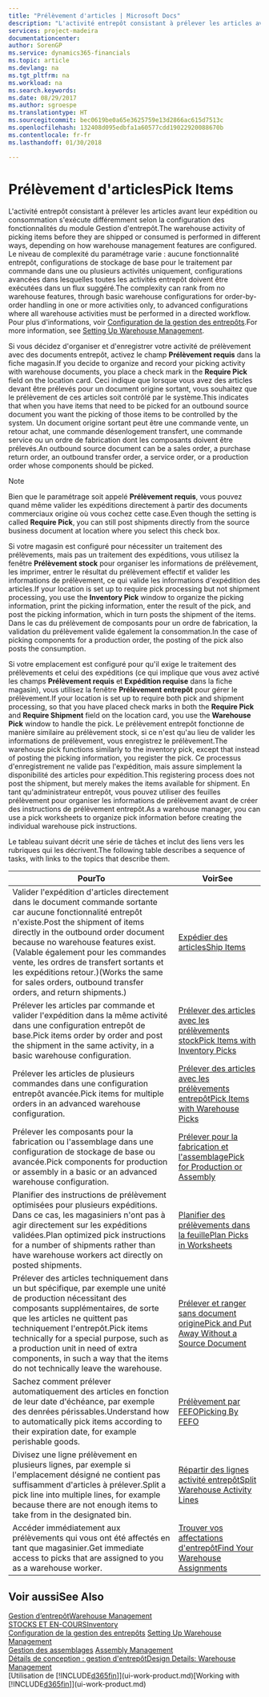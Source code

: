 ```yaml
---
title: "Prélèvement d'articles | Microsoft Docs"
description: "L'activité entrepôt consistant à prélever les articles avant leur expédition ou consommation s'exécute différemment selon la configuration des fonctionnalités du module Gestion d'entrepôt. Le niveau de complexité du [paramétrage](../configure-warehouse-processes.md) varie : aucune fonctionnalité entrepôt, configurations de stockage de base pour le traitement par commande dans une ou plusieurs activités uniquement, configurations avancées dans lesquelles toutes les activités entrepôt doivent être exécutées dans un flux suggéré."
services: project-madeira
documentationcenter: 
author: SorenGP
ms.service: dynamics365-financials
ms.topic: article
ms.devlang: na
ms.tgt_pltfrm: na
ms.workload: na
ms.search.keywords: 
ms.date: 08/29/2017
ms.author: sgroespe
ms.translationtype: HT
ms.sourcegitcommit: bec0619be0a65e3625759e13d2866ac615d7513c
ms.openlocfilehash: 132408d095edbfa1a60577cdd19022920088670b
ms.contentlocale: fr-fr
ms.lasthandoff: 01/30/2018

---
```

# <a name="pick-items"></a><span data-ttu-id="5cd50-104">Prélèvement d'articles</span><span class="sxs-lookup"><span data-stu-id="5cd50-104">Pick Items</span></span>
<span data-ttu-id="5cd50-105">L'activité entrepôt consistant à prélever les articles avant leur expédition ou consommation s'exécute différemment selon la configuration des fonctionnalités du module Gestion d'entrepôt.</span><span class="sxs-lookup"><span data-stu-id="5cd50-105">The warehouse activity of picking items before they are shipped or consumed is performed in different ways, depending on how warehouse management features are configured.</span></span> <span data-ttu-id="5cd50-106">Le niveau de complexité du paramétrage varie : aucune fonctionnalité entrepôt, configurations de stockage de base pour le traitement par commande dans une ou plusieurs activités uniquement, configurations avancées dans lesquelles toutes les activités entrepôt doivent être exécutées dans un flux suggéré.</span><span class="sxs-lookup"><span data-stu-id="5cd50-106">The complexity can rank from no warehouse features, through basic warehouse configurations for order-by-order handling in one or more activities only, to advanced configurations where all warehouse activities must be performed in a directed workflow.</span></span> <span data-ttu-id="5cd50-107">Pour plus d'informations, voir [Configuration de la gestion des entrepôts](warehouse-setup-warehouse.md).</span><span class="sxs-lookup"><span data-stu-id="5cd50-107">For more information, see [Setting Up Warehouse Management](warehouse-setup-warehouse.md).</span></span>

<span data-ttu-id="5cd50-108">Si vous décidez d'organiser et d'enregistrer votre activité de prélèvement avec des documents entrepôt, activez le champ **Prélèvement requis** dans la fiche magasin.</span><span class="sxs-lookup"><span data-stu-id="5cd50-108">If you decide to organize and record your picking activity with warehouse documents, you place a check mark in the **Require Pick** field on the location card.</span></span> <span data-ttu-id="5cd50-109">Ceci indique que lorsque vous avez des articles devant être prélevés pour un document origine sortant, vous souhaitez que le prélèvement de ces articles soit contrôlé par le système.</span><span class="sxs-lookup"><span data-stu-id="5cd50-109">This indicates that when you have items that need to be picked for an outbound source document you want the picking of those items to be controlled by the system.</span></span> <span data-ttu-id="5cd50-110">Un document origine sortant peut être une commande vente, un retour achat, une commande désenlogement transfert, une commande service ou un ordre de fabrication dont les composants doivent être prélevés.</span><span class="sxs-lookup"><span data-stu-id="5cd50-110">An outbound source document can be a sales order, a purchase return order, an outbound transfer order, a service order, or a production order whose components should be picked.</span></span>

> [!NOTE]
> <span data-ttu-id="5cd50-111">Bien que le paramétrage soit appelé **Prélèvement requis**, vous pouvez quand même valider les expéditions directement à partir des documents commerciaux origine où vous cochez cette case.</span><span class="sxs-lookup"><span data-stu-id="5cd50-111">Even though the setting is called **Require Pick**, you can still post shipments directly from the source business document at location where you select this check box.</span></span>

<span data-ttu-id="5cd50-112">Si votre magasin est configuré pour nécessiter un traitement des prélèvements, mais pas un traitement des expéditions, vous utilisez la fenêtre **Prélèvement stock** pour organiser les informations de prélèvement, les imprimer, entrer le résultat du prélèvement effectif et valider les informations de prélèvement, ce qui valide les informations d'expédition des articles.</span><span class="sxs-lookup"><span data-stu-id="5cd50-112">If your location is set up to require pick processing but not shipment processing, you use the **Inventory Pick** window to organize the picking information, print the picking information, enter the result of the pick, and post the picking information, which in turn posts the shipment of the items.</span></span> <span data-ttu-id="5cd50-113">Dans le cas du prélèvement de composants pour un ordre de fabrication, la validation du prélèvement valide également la consommation.</span><span class="sxs-lookup"><span data-stu-id="5cd50-113">In the case of picking components for a production order, the posting of the pick also posts the consumption.</span></span>

<span data-ttu-id="5cd50-114">Si votre emplacement est configuré pour qu'il exige le traitement des prélèvements et celui des expéditions (ce qui implique que vous avez activé les champs **Prélèvement requis** et **Expédition requise** dans la fiche magasin), vous utilisez la fenêtre **Prélèvement entrepôt** pour gérer le prélèvement.</span><span class="sxs-lookup"><span data-stu-id="5cd50-114">If your location is set up to require both pick and shipment processing, so that you have placed check marks in both the **Require Pick** and **Require Shipment** field on the location card, you use the **Warehouse Pick** window to handle the pick.</span></span> <span data-ttu-id="5cd50-115">Le prélèvement entrepôt fonctionne de manière similaire au prélèvement stock, si ce n'est qu'au lieu de valider les informations de prélèvement, vous enregistrez le prélèvement.</span><span class="sxs-lookup"><span data-stu-id="5cd50-115">The warehouse pick functions similarly to the inventory pick, except that instead of posting the picking information, you register the pick.</span></span> <span data-ttu-id="5cd50-116">Ce processus d'enregistrement ne valide pas l'expédition, mais assure simplement la disponibilité des articles pour expédition.</span><span class="sxs-lookup"><span data-stu-id="5cd50-116">This registering process does not post the shipment, but merely makes the items available for shipment.</span></span> <span data-ttu-id="5cd50-117">En tant qu'administrateur entrepôt, vous pouvez utiliser des feuilles prélèvement pour organiser les informations de prélèvement avant de créer des instructions de prélèvement entrepôt.</span><span class="sxs-lookup"><span data-stu-id="5cd50-117">As a warehouse manager, you can use a pick worksheets to organize pick information before creating the individual warehouse pick instructions.</span></span>

<span data-ttu-id="5cd50-118">Le tableau suivant décrit une série de tâches et inclut des liens vers les rubriques qui les décrivent.</span><span class="sxs-lookup"><span data-stu-id="5cd50-118">The following table describes a sequence of tasks, with links to the topics that describe them.</span></span>   

|<span data-ttu-id="5cd50-119">**Pour**</span><span class="sxs-lookup"><span data-stu-id="5cd50-119">**To**</span></span>|<span data-ttu-id="5cd50-120">**Voir**</span><span class="sxs-lookup"><span data-stu-id="5cd50-120">**See**</span></span>|
|------------|-------------|  
|<span data-ttu-id="5cd50-121">Valider l'expédition d'articles directement dans le document commande sortante car aucune fonctionnalité entrepôt n'existe.</span><span class="sxs-lookup"><span data-stu-id="5cd50-121">Post the shipment of items directly in the outbound order document because no warehouse features exist.</span></span> <span data-ttu-id="5cd50-122">(Valable également pour les commandes vente, les ordres de transfert sortants et les expéditions retour.)</span><span class="sxs-lookup"><span data-stu-id="5cd50-122">(Works the same for sales orders, outbound transfer orders, and return shipments.)</span></span>|[<span data-ttu-id="5cd50-123">Expédier des articles</span><span class="sxs-lookup"><span data-stu-id="5cd50-123">Ship Items</span></span>](warehouse-how-ship-items.md)|  
|<span data-ttu-id="5cd50-124">Prélever les articles par commande et valider l'expédition dans la même activité dans une configuration entrepôt de base.</span><span class="sxs-lookup"><span data-stu-id="5cd50-124">Pick items order by order and post the shipment in the same activity, in a basic warehouse configuration.</span></span>|[<span data-ttu-id="5cd50-125">Prélever des articles avec les prélèvements stock</span><span class="sxs-lookup"><span data-stu-id="5cd50-125">Pick Items with Inventory Picks</span></span>](warehouse-how-to-pick-items-with-inventory-picks.md)|
|<span data-ttu-id="5cd50-126">Prélever les articles de plusieurs commandes dans une configuration entrepôt avancée.</span><span class="sxs-lookup"><span data-stu-id="5cd50-126">Pick items for multiple orders in an advanced warehouse configuration.</span></span>|[<span data-ttu-id="5cd50-127">Prélever des articles avec les prélèvements entrepôt</span><span class="sxs-lookup"><span data-stu-id="5cd50-127">Pick Items with Warehouse Picks</span></span>](warehouse-how-to-pick-items-for-warehouse-shipment.md)|  
|<span data-ttu-id="5cd50-128">Prélever les composants pour la fabrication ou l'assemblage dans une configuration de stockage de base ou avancée.</span><span class="sxs-lookup"><span data-stu-id="5cd50-128">Pick components for production or assembly in a basic or an advanced warehouse configuration.</span></span>|[<span data-ttu-id="5cd50-129">Prélever pour la fabrication et l'assemblage</span><span class="sxs-lookup"><span data-stu-id="5cd50-129">Pick for Production or Assembly</span></span>](warehouse-how-to-pick-for-production.md)|  
|<span data-ttu-id="5cd50-130">Planifier des instructions de prélèvement optimisées pour plusieurs expéditions. Dans ce cas, les magasiniers n'ont pas à agir directement sur les expéditions validées.</span><span class="sxs-lookup"><span data-stu-id="5cd50-130">Plan optimized pick instructions for a number of shipments rather than have warehouse workers act directly on posted shipments.</span></span>|[<span data-ttu-id="5cd50-131">Planifier des prélèvements dans la feuille</span><span class="sxs-lookup"><span data-stu-id="5cd50-131">Plan Picks in Worksheets</span></span>](warehouse-how-to-plan-picks-in-worksheets.md)|  
|<span data-ttu-id="5cd50-132">Prélever des articles techniquement dans un but spécifique, par exemple une unité de production nécessitant des composants supplémentaires, de sorte que les articles ne quittent pas techniquement l'entrepôt.</span><span class="sxs-lookup"><span data-stu-id="5cd50-132">Pick items technically for a special purpose, such as a production unit in need of extra components, in such a way that the items do not technically leave the warehouse.</span></span>|[<span data-ttu-id="5cd50-133">Prélever et ranger sans document origine</span><span class="sxs-lookup"><span data-stu-id="5cd50-133">Pick and Put Away Without a Source Document</span></span>](warehouse-how-to-create-put-aways-from-internal-put-aways.md)|
|<span data-ttu-id="5cd50-134">Sachez comment prélever automatiquement des articles en fonction de leur date d'échéance, par exemple des denrées périssables.</span><span class="sxs-lookup"><span data-stu-id="5cd50-134">Understand how to automatically pick items according to their expiration date, for example perishable goods.</span></span>|[<span data-ttu-id="5cd50-135">Prélèvement par FEFO</span><span class="sxs-lookup"><span data-stu-id="5cd50-135">Picking By FEFO</span></span>](warehouse-picking-by-fefo.md)|
|<span data-ttu-id="5cd50-136">Divisez une ligne prélèvement en plusieurs lignes, par exemple si l'emplacement désigné ne contient pas suffisamment d'articles à prélever.</span><span class="sxs-lookup"><span data-stu-id="5cd50-136">Split a pick line into multiple lines, for example because there are not enough items to take from in the designated bin.</span></span>|[<span data-ttu-id="5cd50-137">Répartir des lignes activité entrepôt</span><span class="sxs-lookup"><span data-stu-id="5cd50-137">Split Warehouse Activity Lines</span></span>](warehouse-how-to-split-warehouse-activity-lines.md)|
|<span data-ttu-id="5cd50-138">Accéder immédiatement aux prélèvements qui vous ont été affectés en tant que magasinier.</span><span class="sxs-lookup"><span data-stu-id="5cd50-138">Get immediate access to picks that are assigned to you as a warehouse worker.</span></span>|[<span data-ttu-id="5cd50-139">Trouver vos affectations d'entrepôt</span><span class="sxs-lookup"><span data-stu-id="5cd50-139">Find Your Warehouse Assignments</span></span>](warehouse-how-to-find-your-warehouse-assignments.md)|  

## <a name="see-also"></a><span data-ttu-id="5cd50-140">Voir aussi</span><span class="sxs-lookup"><span data-stu-id="5cd50-140">See Also</span></span>  
[<span data-ttu-id="5cd50-141">Gestion d’entrepôt</span><span class="sxs-lookup"><span data-stu-id="5cd50-141">Warehouse Management</span></span>](warehouse-manage-warehouse.md)  
[<span data-ttu-id="5cd50-142">STOCKS ET EN-COURS</span><span class="sxs-lookup"><span data-stu-id="5cd50-142">Inventory</span></span>](inventory-manage-inventory.md)  
<span data-ttu-id="5cd50-143">[Configuration de la gestion des entrepôts](warehouse-setup-warehouse.md)   </span><span class="sxs-lookup"><span data-stu-id="5cd50-143">[Setting Up Warehouse Management](warehouse-setup-warehouse.md)   </span></span>  
<span data-ttu-id="5cd50-144">[Gestion des assemblages](assembly-assemble-items.md)  </span><span class="sxs-lookup"><span data-stu-id="5cd50-144">[Assembly Management](assembly-assemble-items.md)  </span></span>  
[<span data-ttu-id="5cd50-145">Détails de conception : gestion d'entrepôt</span><span class="sxs-lookup"><span data-stu-id="5cd50-145">Design Details: Warehouse Management</span></span>](design-details-warehouse-management.md)  
<span data-ttu-id="5cd50-146">[Utilisation de [!INCLUDE[d365fin](includes/d365fin_md.md)]](ui-work-product.md)</span><span class="sxs-lookup"><span data-stu-id="5cd50-146">[Working with [!INCLUDE[d365fin](includes/d365fin_md.md)]](ui-work-product.md)</span></span>

